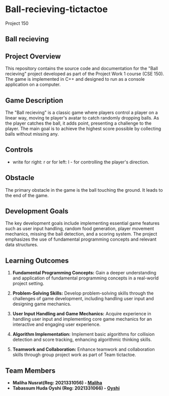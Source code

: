 # Ball-recieving-tictactoe
Project 150

## Ball recieving

## Project Overview

This repository contains the source code and documentation for the "Ball recieving" project developed as part of the Project Work 1 course (CSE 150). The game is implemented in C++ and designed to run as a console application on a computer.

## Game Description

The "Ball recieving" is a classic game where players control a player on a linear way, moving te player's avatar to catch randomly dropping balls. As the player catches the ball, it adds point, presenting a challenge to the player. The main goal is to achieve the highest score possible by collecting balls without missing any.

## Controls

- write for right: r or for left: l - for controlling the player's direction.

## Obstacle

The primary obstacle in the game is the ball touching the ground. It leads to the end of the game.

## Development Goals

The key development goals include implementing essential game features such as user input handling, random food generation, player movement mechanics, missing the ball detection, and a scoring system. The project emphasizes the use of fundamental programming concepts and relevant data structures.

## Learning Outcomes

1. **Fundamental Programming Concepts:** Gain a deeper understanding and application of fundamental programming concepts in a real-world project setting.

2. **Problem-Solving Skills:** Develop problem-solving skills through the challenges of game development, including handling user input and designing game mechanics.

3. **User Input Handling and Game Mechanics:** Acquire experience in handling user input and implementing core game mechanics for an interactive and engaging user experience.

4. **Algorithm Implementation:** Implement basic algorithms for collision detection and score tracking, enhancing algorithmic thinking skills.

5. **Teamwork and Collaboration:** Enhance teamwork and collaboration skills through group project work as part of Team tictactoe.

## Team Members

- **Maliha Nusrat(Reg: 2021331056) - [Maliha](https://github.com/2021331056m)**
- **Tabassum Huda Oyshi (Reg: 2021331066) - [Oyshi](https://github.com/2021331070oyshi)**
